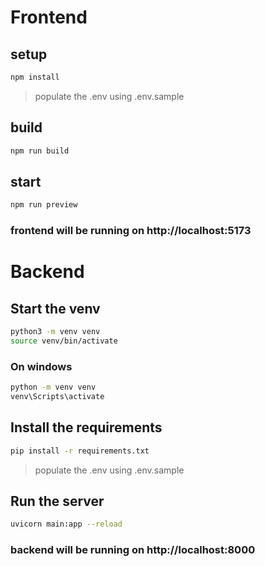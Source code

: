 # Frontend

## setup

```bash
npm install
```

> populate the .env using .env.sample

## build

```bash
npm run build
```

## start

```bash
npm run preview
```

### frontend will be running on http://localhost:5173

# Backend

## Start the venv

```bash
python3 -m venv venv
source venv/bin/activate
```

### On windows

```bash
python -m venv venv
venv\Scripts\activate
```

## Install the requirements

```bash
pip install -r requirements.txt
```

> populate the .env using .env.sample

## Run the server

```bash
uvicorn main:app --reload
```

### backend will be running on http://localhost:8000
